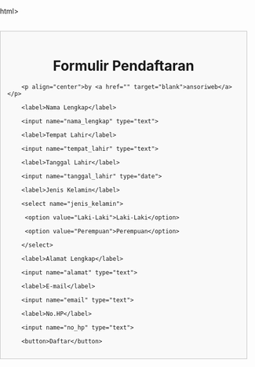 html>

<head>

 <title>Form Pendaftaran - Ansori Web</title>

 <style type="text/css">

body {

    margin: 0;

    padding: 0;

   }

 * {

  box-sizing: border-box;

}

form {

  padding: 1em;

  background: #f9f9f9;

  border: 1px solid #c1c1c1;

  margin-top: 2rem;

  max-width: 600px;

  margin-left: auto;

  margin-right: auto;

  padding: 1em;

}

form input {

  margin-bottom: 1rem;

  background: #fff;

  border: 1px solid #9c9c9c;

}

form button {

  background: lightgrey;

  padding: 0.7em;

  border: 0;

}



form button:hover {

  background: green;

  color: white;

}

form span a{

  background: lightblue;

  padding: 0.7em;

  border: 0;

  text-decoration: none;

  color: black;

  text-align: center;

}



form span a:hover {

  background: blue;

  color: white;

}





label {

  text-align: right;

  display: block;

  padding: 0.5em 1.5em 0.5em 0;

}

input {

  width: 100%;

  padding: 0.7em;

  margin-bottom: 0.5rem;

}

input:focus {

  outline: 3px solid green;

}

select {

  width: 100%;
padding: 0.7em;

  margin-bottom: 0.5rem;

}

select:focus {

  outline: 3px solid green;

}

@media (min-width: 400px) {

  form {

    overflow: hidden;

  }

  label {

    float: left;

    width: 200px;

  }

  input {

    float: left;

    width: calc(100% - 200px);

  }



    select {

    float: left;

    width: calc(100% - 200px);

  }

  button {

    float: right;

    width: calc(100% - 200px);

  }

 </style>

</head>

<body>

 <form action="sukses.php" method="GET">

  <h1 align="center">Formulir Pendaftaran</h1>

        <p align="center">by <a href="" target="blank">ansoriweb</a></p>

        <label>Nama Lengkap</label>

        <input name="nama_lengkap" type="text">

        <label>Tempat Lahir</label>

        <input name="tempat_lahir" type="text">

        <label>Tanggal Lahir</label>

        <input name="tanggal_lahir" type="date">

        <label>Jenis Kelamin</label>

        <select name="jenis_kelamin">

         <option value="Laki-Laki">Laki-Laki</option>

         <option value="Perempuan">Perempuan</option>

        </select>

        <label>Alamat Lengkap</label>

        <input name="alamat" type="text">

        <label>E-mail</label>

        <input name="email" type="text">

        <label>No.HP</label>

        <input name="no_hp" type="text">

        <button>Daftar</button>

 </form>

</body>


</html>
